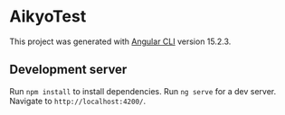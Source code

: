 # AikyoTest

This project was generated with [Angular CLI](https://github.com/angular/angular-cli) version 15.2.3.

## Development server

Run `npm install` to install dependencies.
Run `ng serve` for a dev server. Navigate to `http://localhost:4200/`. 


